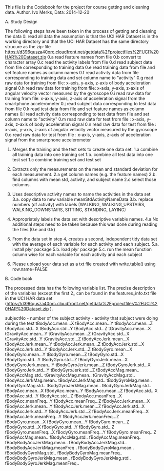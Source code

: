
This file is the Codebook for the project for course getting and cleaning data. 
Author. Ivo Merks, Data: 2014-12-20 

A. Study Design 

The following steps have been taken in the process of getting and cleaning the data
0. read all data
   the assumption is that the UCI HAR Dataset is in the working directory 
   and that the UCI HAR Dataset has the same directory strucure as the zip-file
   https://d396qusza40orc.cloudfront.net/getdata%2Fprojectfiles%2FUCI%20HAR%20Dataset.zip 
0.a read feature names from file 
0.b convert to character array 
0.c read the activity labels from file 
0.d read subject data from file  corresponding to training data
0.e read training data from file  and set feature names as column names
0.f read activity data from file corresponding to training data and set column name to "activity"
0.g read raw  data for training from file: x-axis, y-axis, z-axis of  body acceleration signal 
0.h read raw  data for training from file: x-axis, y-axis, z-axis of angular velocity vector measured by the gyroscope 
0.i read raw  data for training from file: x-axis, y-axis, z-axis of  acceleration signal from the smartphone accelerometer 
0.j read subject data corresponding to test data from file 
0.k read test data from file  and set feature names as column names
0.l read activity data corresponding to test data from file and set column name to "activity"
0.m read raw  data for test from file : x-axis, y-axis, z-axis of  body acceleration signal 
0.n read raw  data for test from file : x-axis, y-axis, z-axis of angular velocity vector measured by the gyroscope 
0.o read raw  data for test from file : x-axis, y-axis, z-axis of  acceleration signal from the smartphone accelerometer 

1. Merges the training and the test sets to create one data set.
1.a combine all training data into one training set
1.b. combine all test data into one test set
1.c combine training set and test set

2. Extracts only the measurements on the mean and standard deviation for each measurement. 
2.a get column names (e.g. the feature names)
2.b. find columns with mean std, activity, and subject name 
2.c select those columns. 

3. Uses descriptive activity names to name the activities in the data set
3.a. copy data to new variable meanStdActivityNameData
3.b. replace numbers (of activity) with labels (WALKING, WALKING_UPSTAIRS, WALKING_DOWNSTAIRS, SITTING, STANDING, LAYING)

4. Appropriately labels the data set with descriptive variable names. 
4.a No additional steps need to be taken because this was done during reading the files (0.e and 0.k)

5. From the data set in step 4, creates a second, independent tidy data set with the average of each variable for each activity and each subject.
5.a. install plyr package
5.b. load plyr package
5.c. run the mean function column wise for each variable for each activity and each subject

6. Please upload your data set as a txt file created with write.table() using row.name=FALSE

B. Code book 

The processed data has the following variable list. 
The precise description of the variables (except the first 2_ can be found in the features_info.txt
file in the UCI HAR data set 
(https://d396qusza40orc.cloudfront.net/getdata%2Fprojectfiles%2FUCI%20HAR%20Dataset.zip ). 

subjectNo - number of the subject
activity  - activity that subject were doing during the test
tBodyAcc.mean...X
tBodyAcc.mean...Y
tBodyAcc.mean...Z
tBodyAcc.std...X
tBodyAcc.std...Y
tBodyAcc.std...Z
tGravityAcc.mean...X
tGravityAcc.mean...Y
tGravityAcc.mean...Z
tGravityAcc.std...X
tGravityAcc.std...Y
tGravityAcc.std...Z
tBodyAccJerk.mean...X
tBodyAccJerk.mean...Y
tBodyAccJerk.mean...Z
tBodyAccJerk.std...X
tBodyAccJerk.std...Y
tBodyAccJerk.std...Z
tBodyGyro.mean...X
tBodyGyro.mean...Y
tBodyGyro.mean...Z
tBodyGyro.std...X
tBodyGyro.std...Y
tBodyGyro.std...Z
tBodyGyroJerk.mean...X
tBodyGyroJerk.mean...Y
tBodyGyroJerk.mean...Z
tBodyGyroJerk.std...X
tBodyGyroJerk.std...Y
tBodyGyroJerk.std...Z
tBodyAccMag.mean..
tBodyAccMag.std..
tGravityAccMag.mean..
tGravityAccMag.std..
tBodyAccJerkMag.mean..
tBodyAccJerkMag.std..
tBodyGyroMag.mean..
tBodyGyroMag.std..
tBodyGyroJerkMag.mean..
tBodyGyroJerkMag.std..
fBodyAcc.mean...X
fBodyAcc.mean...Y
fBodyAcc.mean...Z
fBodyAcc.std...X
fBodyAcc.std...Y
fBodyAcc.std...Z
fBodyAcc.meanFreq...X
fBodyAcc.meanFreq...Y
fBodyAcc.meanFreq...Z
fBodyAccJerk.mean...X
fBodyAccJerk.mean...Y
fBodyAccJerk.mean...Z
fBodyAccJerk.std...X
fBodyAccJerk.std...Y
fBodyAccJerk.std...Z
fBodyAccJerk.meanFreq...X
fBodyAccJerk.meanFreq...Y
fBodyAccJerk.meanFreq...Z
fBodyGyro.mean...X
fBodyGyro.mean...Y
fBodyGyro.mean...Z
fBodyGyro.std...X
fBodyGyro.std...Y
fBodyGyro.std...Z
fBodyGyro.meanFreq...X
fBodyGyro.meanFreq...Y
fBodyGyro.meanFreq...Z
fBodyAccMag.mean..
fBodyAccMag.std..
fBodyAccMag.meanFreq..
fBodyBodyAccJerkMag.mean..
fBodyBodyAccJerkMag.std..
fBodyBodyAccJerkMag.meanFreq..
fBodyBodyGyroMag.mean..
fBodyBodyGyroMag.std..
fBodyBodyGyroMag.meanFreq..
fBodyBodyGyroJerkMag.mean..
fBodyBodyGyroJerkMag.std..
fBodyBodyGyroJerkMag.meanFreq..


